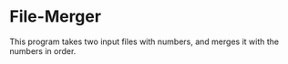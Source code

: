 # File-Merger
This program takes two input files with numbers, and merges it with the numbers in order.
